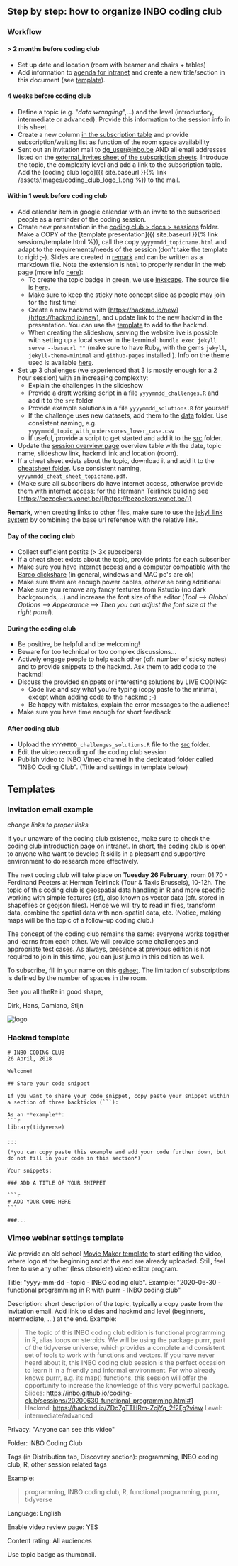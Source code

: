 
## Step by step: how to organize INBO coding club

### Workflow

#### > 2 months before coding club

*   Set up date and location (room with beamer and chairs + tables)
*   Add information to [agenda for intranet](https://docs.google.com/spreadsheets/d/1h3KNIlOL8X0OUjQCI9sqGVwncZHZxLFjpzwNgimjQpc/edit?ts=5ae9afdd#gid=1369004377) and create a new title/section in this document (see [template](#invitation-email-example)).

#### 4 weeks before coding club

*   Define a topic (e.g. "_data wrangling_",...) and the level (introductory, intermediate or advanced). Provide this information to the session info in this sheet.
*   Create a new column [in the subscription table](https://docs.google.com/spreadsheets/d/1D80p7lxLUnWUxEkTIYOMhhYdL39kZOKgKmLOXsr4HGM/edit) and provide subscription/waiting list as function of the room space availability
*   Sent out an invitation mail to dg_user@inbo.be AND all email addresses listed on the [external_invites sheet of the subscription sheets](https://docs.google.com/spreadsheets/d/1D80p7lxLUnWUxEkTIYOMhhYdL39kZOKgKmLOXsr4HGM/edit). Introduce the topic, the complexity level and add a link to the subscription table. Add the [coding club logo]({{ site.baseurl }}{% link /assets/images/coding_club_logo_1.png %}) to the mail.

#### Within 1 week before coding club

*   Add calendar item in google calendar with an invite to the subscribed people as a reminder of the coding session.
*   Create new presentation in the [coding club > docs > sessions](https://github.com/inbo/coding-club/tree/master/docs/sessions) folder. Make a COPY of the [template presentation]({{ site.baseurl }}{% link sessions/template.html  %}), call the copy `yyyymmdd_topicname.html` and adapt to the requirements/needs of the session (don't take the template to rigid ;-). Slides are created in [remark](https://github.com/gnab/remark) and can be written as a markdown file. Note the extension is `html` to properly render in the web page (more info [here](https://github.com/gnab/remark/wiki/Using-with-Jekyll)):
    *   To create the topic badge in green, we use [Inkscape](https://inkscape.org/en/). The source file is [here](https://github.com/inbo/coding-club/blob/master/docs/assets/images/coding_club_badges.svg).
    *   Make sure to keep the sticky note concept slide as people may join for the first time!
    *   Create a new hackmd with [https://hackmd.io/new](https://hackmd.io/new), and update link to the new hackmd in the presentation. You can use the [template](#hackmd-template) to add to the hackmd.
    * When creating the slideshow, serving the website live is possible with setting up a local server in the terminal: `bundle exec jekyll serve --baseurl ""` (make sure to have Ruby, with the gems `jekyll`, `jekyll-theme-minimal` and `github-pages` installed ). Info on the theme used is available [here](https://github.com/pages-themes/minimal).
* Set up 3 challenges (we experienced that 3 is mostly enough for a 2 hour session) with an increasing complexity:
    *   Explain the challenges in the slideshow
    *   Provide a draft working script in a file `yyyymmdd_challenges.R` and add it to the `src` folder
    *   Provide example solutions in a file `yyyymmdd_solutions.R` for yourself
    *   If the challenge uses new datasets, add them to the [data](https://github.com/inbo/coding-club/tree/master/data) folder. Use consistent naming, e.g. `yyyymmdd_topic_with_underscores_lower_case.csv`
    * If useful, provide a script to get started and add it to the  [src](https://github.com/inbo/coding-club/tree/master/src) folder.
* Update the [session overview page](https://github.com/inbo/coding-club/blob/master/docs/sessions/index.md) overview table with the date, topic name, slideshow link, hackmd link and location (room).
*   If a cheat sheet exists about the topic, download it and add it to the [cheatsheet folder](https://github.com/inbo/coding-club/tree/master/cheat_sheets). Use consistent naming, `yyyymmdd_cheat_sheet_topicname.pdf`.
*   (Make sure all subscribers do have internet access, otherwise provide them with internet access: for the Hermann Teirlinck building see [https://bezoekers.vonet.be/](https://bezoekers.vonet.be/))

__Remark__, when creating links to other files, make sure to use the [jekyll link system](https://jekyllrb.com/docs/liquid/tags/#links) by combining the base url reference with the relative link.

#### Day of the coding club

*   Collect sufficient postits (> 3x subscibers)
*   If a cheat sheet exists about the topic, provide prints for each subscriber
*   Make sure you have internet access and a computer compatible with the [Barco clickshare](https://www.barco.com/en/product/clickshare-button) (in general, windows and MAC pc's are ok)
*   Make sure there are enough power cables, otherwise bring additional
*   Make sure you remove any fancy features from Rstudio (no dark backgrounds,...) and increase the font size of the editor (_Tool --> Global Options --> Appearance --> Then you can adjust the font size at the right panel_).

#### During the coding club

*   Be positive, be helpful and be welcoming!
*   Beware for too technical or too complex discussions...
*   Actively engage people to help each other (cfr. number of sticky notes) and to provide snippets to the hackmd. Ask them to add code to the hackmd!
*   Discuss the provided snippets or interesting solutions by LIVE CODING:
    *   Code live and say what you're typing (copy paste to the minimal, except when adding code to the hackmd ;-)
    *   Be happy with mistakes, explain the error messages to the audience!
*   Make sure you have time enough for short feedback

#### After coding club

*   Upload the `YYYYMMDD_challenges_solutions.R` file to the [src](https://github.com/inbo/coding-club/tree/master/src) folder.
*   Edit the video recording of the coding club session
*   Publish video to INBO Vimeo channel in the dedicated folder called "INBO Coding Club". (Title and settings in template below)

## Templates


### Invitation email example

_change links to proper links_

If your unaware of the coding club existence, make sure to check the [coding club introduction page](https://inbo.github.io/coding-club/) on intranet. In short, the coding club is open to anyone who want to develop R skills in a pleasant and supportive environment to do research more effectively.

The next coding club will take place on __Tuesday 26 February__, room 01.70 - Ferdinand Peeters at Herman Teirlinck (Tour & Taxis Brussels), 10-12h. The topic of this coding club is geospatial data handling in R and more specific working with simple features (sf), also known as vector data (cfr. stored in shapefiles or geojson files). Hence we will try to read in files, transform data, combine the spatial data with non-spatial data, etc. (Notice, making maps will be the topic of a follow-up coding club.)

The concept of the coding club remains the same: everyone works together and learns from each other. We will provide some challenges and appropriate test cases. As always, presence at previous edition is not required to join in this time, you can just jump in this edition as well.

To subscribe, fill in your name on this [gsheet](https://docs.google.com/spreadsheets/d/1D80p7lxLUnWUxEkTIYOMhhYdL39kZOKgKmLOXsr4HGM/edit#gid=0). The limitation of subscriptions is defined by the number of spaces in the room.

See you all theRe in good shape,

Dirk, Hans, Damiano, Stijn

![logo]({{site.baseurl}}/assets/images/coding_club_logo_1.png)

### Hackmd template


    # INBO CODING CLUB
    26 April, 2018
    
    Welcome!
    
    ## Share your code snippet
    
    If you want to share your code snippet, copy paste your snippet within a section of three backticks (```):
    
    As an **example**:
    ```r
    library(tidyverse)
    
    ...
    ```
    (*you can copy paste this example and add your code further down, but do not fill in your code in this section*)
    
    Your snippets:
    
    ### ADD A TITLE OF YOUR SNIPPET
    
    ```r
    # ADD YOUR CODE HERE
    ```
    
    ###...


### Vimeo webinar settings template

We provide an old school [Movie Maker template](https://github.com/inbo/coding-club/blob/master/templates/20200528_vimeo_webinar_template.wlmp) to start editing the video, where logo at the beginning and at the end are already uploaded. Still, feel free to use any other (less obsolete) video editor program.

Title: "yyyy-mm-dd - topic - INBO coding club". Example: "2020-06-30 - functional programming in R with purrr - INBO coding club"

Description: short description of the topic, typically a copy paste from the invitation email. Add link to slides and hackmd and level (beginners, intermediate, ...) at the end. Example:

> The topic of this INBO coding club edition is functional programming in R, alias loops on steroids. We will be using the package purrr, part of the tidyverse universe, which provides a complete and consistent set of tools to work with functions and vectors. If you have never heard about it, this INBO coding club session is the perfect occasion to learn it in a friendly and informal environment. For who already knows purrr, e.g. its map() functions, this session will offer the opportunity to increase the knowledge of this very powerful package.
<br>Slides: https://inbo.github.io/coding-club/sessions/20200630_functional_programming.html#1
<br>Hackmd: https://hackmd.io/ZDc7gTTHRm-ZcjYq_2f2Fg?view
Level: intermediate/advanced

Privacy: "Anyone can see this video"

Folder: INBO Coding Club

Tags (in Distribution tab, Discovery section): programming, INBO coding club, R, other session related tags

Example: 
> programming, INBO coding club, R, functional programming, purrr, tidyverse

Language: English

Enable video review page: YES

Content rating: All audiences

Use topic badge as thumbnail.
